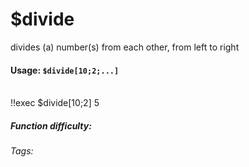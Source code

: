 # $divide
divides (a) number(s) from each other, from left to right

#### Usage: `$divide[10;2;...]`
<br/>
<discord-messages>
	<discord-message :bot="false" role-color="#ffcc9a" author="Member">
		!!exec $divide[10;2]
	</discord-message>
	<discord-message :bot="true" role-color="#0099ff" author="Custom Command" avatar="https://media.discordapp.net/avatars/725721249652670555/781224f90c3b841ba5b40678e032f74a.webp">
		5
	</discord-message>
</discord-messages>

##### Function difficulty: <Badge type="tip" text="Easy" vertical="middle" /> 
###### Tags: <Badge type="tip" text="Maths" vertical="middle" /> <Badge type="tip" text="Calculate" vertical="middle" /> <Badge type="tip" text="Divide" vertical="middle" /> <Badge type="tip" text="/" vertical="middle" />
